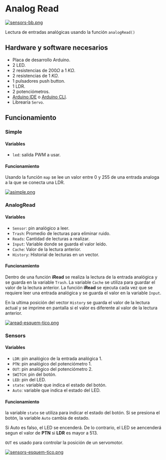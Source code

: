 # Analog Read
[![sensors-bb.png](https://i.postimg.cc/hPd9BdPJ/sensors-bb.png)](https://postimg.cc/7fqC1bzD)

Lectura de entradas analógicas usando la función ```analogRead()```

## Hardware y software necesarios
- Placa de desarrollo Arduino.
- 2 LED.
- 2 resistencias de $\displaystyle 200\Omega$ a 1 $\displaystyle K\Omega$.
- 2 resistencias de 1 $\displaystyle K\Omega$.
- 1 pulsadores push button.
- 1 LDR.
- 2 potenciómetros.
- [Arduino IDE](https://www.arduino.cc/en/software) o [Arduino CLI](https://arduino.github.io/arduino-cli/0.23/installation/).
- Librearía `Servo`.


## Funcionamiento
### Simple
#### Variables
- ```led```: salida PWM a usar.

#### Funcionamiento
Usando la función ```map``` se lee un valor entre 0 y 255 de una entrada analoga a la que se conecta una LDR.

[![asimple.png](https://i.postimg.cc/TwBYQqs0/asimple.png)](https://postimg.cc/G8JCmYdT)

### AnalogRead
#### Variables
- ```Sensor```: pin analógico a leer.
- ```Trash```: Promedio de lecturas para eliminar ruido.
- ```Reads```: Cantidad de lecturas a realizar.
- ```Input```: Variable donde se guarda el valor leído.
- ```Cache```: Valor de la lectura anterior.
- ```History```: Historial de lecturas en un vector.

#### Funcionamiento
Dentro de una función **iRead** se realiza la lectura de la entrada analógica y se guarda en la variable ```Trash```. La variable ```Cache``` se utiliza para guardar el valor de la lectura anterior. La función **iRead** se ejecuta cada vez que se requiere leer una entrada analógica y se guarda el valor en la variable ```Input```.

En la ultima posición del vector ```History``` se guarda el valor de la lectura actual y se imprime en pantalla si el valor es diferente al valor de la lectura anterior.

[![aread-esquem-tico.png](https://i.postimg.cc/t433b81h/aread-esquem-tico.png)](https://postimg.cc/K1YkrqDz)

### Sensors
#### Variables
- ```LDR```: pin analógico de la entrada analógica 1.
- ```PTN```: pin analógico del potenciómetro 1.
- ```OUT```: pin analógico del potenciómetro 2.
- ```SWITCH```: pin del botón.
- ```LED```: pin del LED.
- ```state```: variable que indica el estado del botón.
- ```Auto```: variable que indica el estado del LED.
#### Funcionamiento
la variable ```state``` se utiliza para indicar el estado del botón.
Si se presiona el botón, la variable ```Auto``` cambia de estado.

Si Auto es falso, el LED se encenderá. De lo contrario, el LED se aencenderá segun el valor de **PTN** si **LDR** es mayor a 513.

```OUT``` es usado para controlar la posición de un servomotor.

[![sensors-esquem-tico.png](https://i.postimg.cc/Z5Pp9zN4/sensors-esquem-tico.png)](https://postimg.cc/yDdk55nb)
